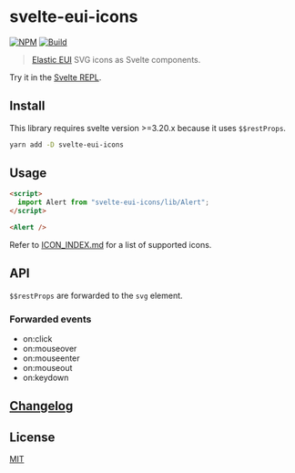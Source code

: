 # svelte-eui-icons

[![NPM][npm]][npm-url]
[![Build][build]][build-badge]

> [Elastic EUI](https://github.com/elastic/eui) SVG icons as Svelte components.

Try it in the [Svelte REPL](https://svelte.dev/repl/f5d1c006b8e444ea91274036261976eb?version=3).

## Install

This library requires svelte version >=3.20.x because it uses `$$restProps`.

```bash
yarn add -D svelte-eui-icons
```

## Usage

```html
<script>
  import Alert from "svelte-eui-icons/lib/Alert";
</script>

<Alert />
```

Refer to [ICON_INDEX.md](ICON_INDEX.md) for a list of supported icons.

## API

`$$restProps` are forwarded to the `svg` element.

### Forwarded events

- on:click
- on:mouseover
- on:mouseenter
- on:mouseout
- on:keydown

## [Changelog](CHANGELOG.md)

## License

[MIT](LICENSE)

[npm]: https://img.shields.io/npm/v/svelte-eui-icons.svg?color=blue
[npm-url]: https://npmjs.com/package/svelte-eui-icons
[build]: https://travis-ci.com/metonym/svelte-eui-icons.svg?branch=master
[build-badge]: https://travis-ci.com/metonym/svelte-eui-icons

